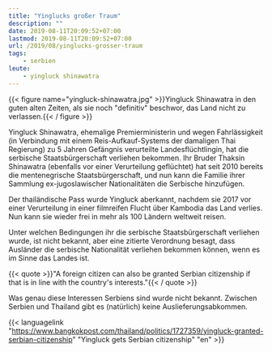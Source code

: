 ```yaml
---
title: "Yinglucks großer Traum"
description: ""
date: 2019-08-11T20:09:52+07:00
lastmod: 2019-08-11T20:09:52+07:00
url: /2019/08/yinglucks-grosser-traum
tags:
    - serbien
leute:
    - yingluck shinawatra
---
```


{{< figure name="yingluck-shinawatra.jpg" >}}Yingluck Shinawatra in den guten alten Zeiten, als sie noch "definitiv" beschwor, das Land nicht zu verlassen.{{< / figure >}}

Yingluck Shinawatra, ehemalige Premierministerin und wegen Fahrlässigkeit (in Verbindung mit einem Reis-Aufkauf-Systems der damaligen Thai Regierung) zu 5 Jahren Gefängnis verurteilte Landesflüchtlingin, hat die serbische Staatsbürgerschaft verliehen bekommen. Ihr Bruder Thaksin Shinawatra (ebenfalls vor einer Verurteilung geflüchtet) hat seit 2010 bereits die mentenegrische Staatsbürgerschaft, und nun kann die Familie ihrer Sammlung ex-jugoslawischer Nationalitäten die Serbische hinzufügen. 

Der thailändische Pass wurde Yingluck aberkannt, nachdem sie 2017 vor einer Verurteilung in einer filmreifen Flucht über Kambodia das Land verlies. Nun kann sie wieder frei in mehr als 100 Ländern weltweit reisen.

Unter welchen Bedingungen ihr die serbische Staatsbürgerschaft verliehen wurde, ist nicht bekannt, aber eine zitierte Verordnung besagt, dass Ausländer die serbische Nationalität verliehen bekommen können, wenn es im Sinne das Landes ist.

<!--lint disable write-good-->
{{< quote >}}"A foreign citizen can also be granted Serbian citizenship if that is in line with the country's interests."{{< / quote >}}
<!--lint enable write-good-->

Was genau diese Interessen Serbiens sind wurde nicht bekannt. Zwischen Serbien und Thailand gibt es (natürlich) keine Auslieferungsabkommen.

{{< languagelink "https://www.bangkokpost.com/thailand/politics/1727359/yingluck-granted-serbian-citizenship" "Yingluck gets Serbian citizenship" "en" >}}

